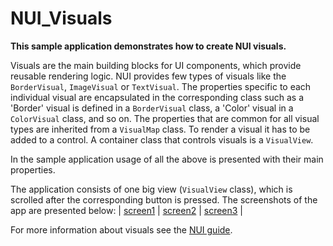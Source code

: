 # NUI_Visuals

**This sample application demonstrates how to create NUI visuals.**

Visuals are the main building blocks for UI components, which provide reusable rendering logic.
NUI provides few types of visuals like the `BorderVisual`, `ImageVisual` or `TextVisual`.
The properties specific to each individual visual are encapsulated in the corresponding class such as a 'Border' visual
is defined in a `BorderVisual` class, a 'Color' visual in a `ColorVisual` class, and so on.
The properties that are common for all visual types are inherited from a `VisualMap` class.
To render a visual it has to be added to a control. A container class that controls visuals is a `VisualView`.

In the sample application usage of all the above is presented with their main properties.

The application consists of one big view (`VisualView` class), which is scrolled 
after the corresponding button is pressed.
The screenshots of the app are presented below:
| [screen1](!./../NUI_Visuals_screen1.png) | [screen2](!./../NUI_Visuals_screen2.png) | [screen3](!./../NUI_Visuals_screen3.png) |

For more information about visuals see the [NUI guide](https://docs.tizen.org/application/dotnet/guides/nui/visuals/).
